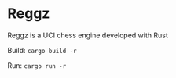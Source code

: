 # Reggz

Reggz is a UCI chess engine developed with Rust

Build:
```cargo build -r```

Run:
```cargo run -r```
